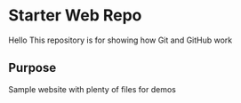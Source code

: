 # Starter Web Repo
Hello
This repository is for showing how Git and GitHub work

## Purpose

Sample website with plenty of files for demos
